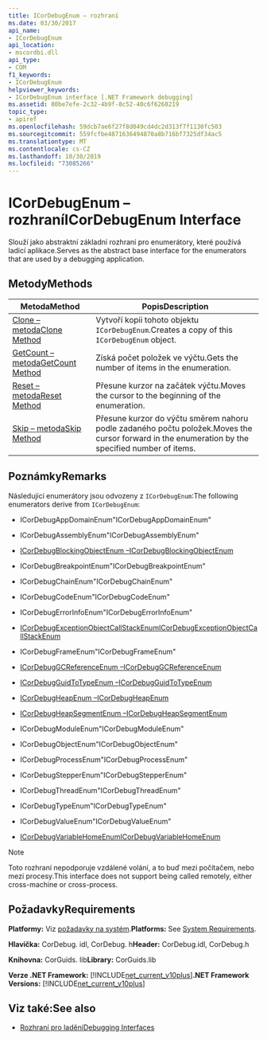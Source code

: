 ```yaml
---
title: ICorDebugEnum – rozhraní
ms.date: 03/30/2017
api_name:
- ICorDebugEnum
api_location:
- mscordbi.dll
api_type:
- COM
f1_keywords:
- ICorDebugEnum
helpviewer_keywords:
- ICorDebugEnum interface [.NET Framework debugging]
ms.assetid: 80be7efe-2c32-4b9f-8c52-40c6f6268219
topic_type:
- apiref
ms.openlocfilehash: 59dcb7ae6f27f8d049cd4dc2d313f7f1130fc503
ms.sourcegitcommit: 559fcfbe4871636494870a8b716bf7325df34ac5
ms.translationtype: MT
ms.contentlocale: cs-CZ
ms.lasthandoff: 10/30/2019
ms.locfileid: "73085266"
---
```

# <a name="icordebugenum-interface"></a><span data-ttu-id="1c70d-102">ICorDebugEnum – rozhraní</span><span class="sxs-lookup"><span data-stu-id="1c70d-102">ICorDebugEnum Interface</span></span>

<span data-ttu-id="1c70d-103">Slouží jako abstraktní základní rozhraní pro enumerátory, které používá ladicí aplikace.</span><span class="sxs-lookup"><span data-stu-id="1c70d-103">Serves as the abstract base interface for the enumerators that are used by a debugging application.</span></span>  
  
## <a name="methods"></a><span data-ttu-id="1c70d-104">Metody</span><span class="sxs-lookup"><span data-stu-id="1c70d-104">Methods</span></span>  
  
|<span data-ttu-id="1c70d-105">Metoda</span><span class="sxs-lookup"><span data-stu-id="1c70d-105">Method</span></span>|<span data-ttu-id="1c70d-106">Popis</span><span class="sxs-lookup"><span data-stu-id="1c70d-106">Description</span></span>|  
|------------|-----------------|  
|[<span data-ttu-id="1c70d-107">Clone – metoda</span><span class="sxs-lookup"><span data-stu-id="1c70d-107">Clone Method</span></span>](../../../../docs/framework/unmanaged-api/debugging/icordebugenum-clone-method.md)|<span data-ttu-id="1c70d-108">Vytvoří kopii tohoto objektu `ICorDebugEnum`.</span><span class="sxs-lookup"><span data-stu-id="1c70d-108">Creates a copy of this `ICorDebugEnum` object.</span></span>|  
|[<span data-ttu-id="1c70d-109">GetCount – metoda</span><span class="sxs-lookup"><span data-stu-id="1c70d-109">GetCount Method</span></span>](../../../../docs/framework/unmanaged-api/debugging/icordebugenum-getcount-method.md)|<span data-ttu-id="1c70d-110">Získá počet položek ve výčtu.</span><span class="sxs-lookup"><span data-stu-id="1c70d-110">Gets the number of items in the enumeration.</span></span>|  
|[<span data-ttu-id="1c70d-111">Reset – metoda</span><span class="sxs-lookup"><span data-stu-id="1c70d-111">Reset Method</span></span>](../../../../docs/framework/unmanaged-api/debugging/icordebugenum-reset-method.md)|<span data-ttu-id="1c70d-112">Přesune kurzor na začátek výčtu.</span><span class="sxs-lookup"><span data-stu-id="1c70d-112">Moves the cursor to the beginning of the enumeration.</span></span>|  
|[<span data-ttu-id="1c70d-113">Skip – metoda</span><span class="sxs-lookup"><span data-stu-id="1c70d-113">Skip Method</span></span>](../../../../docs/framework/unmanaged-api/debugging/icordebugenum-skip-method.md)|<span data-ttu-id="1c70d-114">Přesune kurzor do výčtu směrem nahoru podle zadaného počtu položek.</span><span class="sxs-lookup"><span data-stu-id="1c70d-114">Moves the cursor forward in the enumeration by the specified number of items.</span></span>|  
  
## <a name="remarks"></a><span data-ttu-id="1c70d-115">Poznámky</span><span class="sxs-lookup"><span data-stu-id="1c70d-115">Remarks</span></span>  
 <span data-ttu-id="1c70d-116">Následující enumerátory jsou odvozeny z `ICorDebugEnum`:</span><span class="sxs-lookup"><span data-stu-id="1c70d-116">The following enumerators derive from `ICorDebugEnum`:</span></span>  
  
- <span data-ttu-id="1c70d-117">ICorDebugAppDomainEnum</span><span class="sxs-lookup"><span data-stu-id="1c70d-117">"ICorDebugAppDomainEnum"</span></span>  
  
- <span data-ttu-id="1c70d-118">ICorDebugAssemblyEnum</span><span class="sxs-lookup"><span data-stu-id="1c70d-118">"ICorDebugAssemblyEnum"</span></span>  
  
- [<span data-ttu-id="1c70d-119">ICorDebugBlockingObjectEnum –</span><span class="sxs-lookup"><span data-stu-id="1c70d-119">ICorDebugBlockingObjectEnum</span></span>](../../../../docs/framework/unmanaged-api/debugging/icordebugblockingobjectenum-interface.md)  
  
- <span data-ttu-id="1c70d-120">ICorDebugBreakpointEnum</span><span class="sxs-lookup"><span data-stu-id="1c70d-120">"ICorDebugBreakpointEnum"</span></span>  
  
- <span data-ttu-id="1c70d-121">ICorDebugChainEnum</span><span class="sxs-lookup"><span data-stu-id="1c70d-121">"ICorDebugChainEnum"</span></span>  
  
- <span data-ttu-id="1c70d-122">ICorDebugCodeEnum</span><span class="sxs-lookup"><span data-stu-id="1c70d-122">"ICorDebugCodeEnum"</span></span>  
  
- <span data-ttu-id="1c70d-123">ICorDebugErrorInfoEnum</span><span class="sxs-lookup"><span data-stu-id="1c70d-123">"ICorDebugErrorInfoEnum"</span></span>  
  
- [<span data-ttu-id="1c70d-124">ICorDebugExceptionObjectCallStackEnum</span><span class="sxs-lookup"><span data-stu-id="1c70d-124">ICorDebugExceptionObjectCallStackEnum</span></span>](../../../../docs/framework/unmanaged-api/debugging/icordebugexceptionobjectcallstackenum-interface.md)  
  
- <span data-ttu-id="1c70d-125">ICorDebugFrameEnum</span><span class="sxs-lookup"><span data-stu-id="1c70d-125">"ICorDebugFrameEnum"</span></span>  
  
- [<span data-ttu-id="1c70d-126">ICorDebugGCReferenceEnum –</span><span class="sxs-lookup"><span data-stu-id="1c70d-126">ICorDebugGCReferenceEnum</span></span>](../../../../docs/framework/unmanaged-api/debugging/icordebuggcreferenceenum-interface.md)  
  
- [<span data-ttu-id="1c70d-127">ICorDebugGuidToTypeEnum –</span><span class="sxs-lookup"><span data-stu-id="1c70d-127">ICorDebugGuidToTypeEnum</span></span>](../../../../docs/framework/unmanaged-api/debugging/icordebugguidtotypeenum-interface.md)  
  
- [<span data-ttu-id="1c70d-128">ICorDebugHeapEnum –</span><span class="sxs-lookup"><span data-stu-id="1c70d-128">ICorDebugHeapEnum</span></span>](../../../../docs/framework/unmanaged-api/debugging/icordebugheapenum-interface.md)  
  
- [<span data-ttu-id="1c70d-129">ICorDebugHeapSegmentEnum –</span><span class="sxs-lookup"><span data-stu-id="1c70d-129">ICorDebugHeapSegmentEnum</span></span>](../../../../docs/framework/unmanaged-api/debugging/icordebugheapsegmentenum-interface.md)  
  
- <span data-ttu-id="1c70d-130">ICorDebugModuleEnum</span><span class="sxs-lookup"><span data-stu-id="1c70d-130">"ICorDebugModuleEnum"</span></span>  
  
- <span data-ttu-id="1c70d-131">ICorDebugObjectEnum</span><span class="sxs-lookup"><span data-stu-id="1c70d-131">"ICorDebugObjectEnum"</span></span>  
  
- <span data-ttu-id="1c70d-132">ICorDebugProcessEnum</span><span class="sxs-lookup"><span data-stu-id="1c70d-132">"ICorDebugProcessEnum"</span></span>  
  
- <span data-ttu-id="1c70d-133">ICorDebugStepperEnum</span><span class="sxs-lookup"><span data-stu-id="1c70d-133">"ICorDebugStepperEnum"</span></span>  
  
- <span data-ttu-id="1c70d-134">ICorDebugThreadEnum</span><span class="sxs-lookup"><span data-stu-id="1c70d-134">"ICorDebugThreadEnum"</span></span>  
  
- <span data-ttu-id="1c70d-135">ICorDebugTypeEnum</span><span class="sxs-lookup"><span data-stu-id="1c70d-135">"ICorDebugTypeEnum"</span></span>  
  
- <span data-ttu-id="1c70d-136">ICorDebugValueEnum</span><span class="sxs-lookup"><span data-stu-id="1c70d-136">"ICorDebugValueEnum"</span></span>  
  
- [<span data-ttu-id="1c70d-137">ICorDebugVariableHomeEnum</span><span class="sxs-lookup"><span data-stu-id="1c70d-137">ICorDebugVariableHomeEnum</span></span>](../../../../docs/framework/unmanaged-api/debugging/icordebugvariablehomeenum-interface.md)  
  
> [!NOTE]
> <span data-ttu-id="1c70d-138">Toto rozhraní nepodporuje vzdálené volání, a to buď mezi počítačem, nebo mezi procesy.</span><span class="sxs-lookup"><span data-stu-id="1c70d-138">This interface does not support being called remotely, either cross-machine or cross-process.</span></span>  
  
## <a name="requirements"></a><span data-ttu-id="1c70d-139">Požadavky</span><span class="sxs-lookup"><span data-stu-id="1c70d-139">Requirements</span></span>  
 <span data-ttu-id="1c70d-140">**Platformy:** Viz [požadavky na systém](../../../../docs/framework/get-started/system-requirements.md).</span><span class="sxs-lookup"><span data-stu-id="1c70d-140">**Platforms:** See [System Requirements](../../../../docs/framework/get-started/system-requirements.md).</span></span>  
  
 <span data-ttu-id="1c70d-141">**Hlavička:** CorDebug. idl, CorDebug. h</span><span class="sxs-lookup"><span data-stu-id="1c70d-141">**Header:** CorDebug.idl, CorDebug.h</span></span>  
  
 <span data-ttu-id="1c70d-142">**Knihovna:** CorGuids. lib</span><span class="sxs-lookup"><span data-stu-id="1c70d-142">**Library:** CorGuids.lib</span></span>  
  
 <span data-ttu-id="1c70d-143">**Verze .NET Framework:** [!INCLUDE[net_current_v10plus](../../../../includes/net-current-v10plus-md.md)]</span><span class="sxs-lookup"><span data-stu-id="1c70d-143">**.NET Framework Versions:** [!INCLUDE[net_current_v10plus](../../../../includes/net-current-v10plus-md.md)]</span></span>  
  
## <a name="see-also"></a><span data-ttu-id="1c70d-144">Viz také:</span><span class="sxs-lookup"><span data-stu-id="1c70d-144">See also</span></span>

- [<span data-ttu-id="1c70d-145">Rozhraní pro ladění</span><span class="sxs-lookup"><span data-stu-id="1c70d-145">Debugging Interfaces</span></span>](../../../../docs/framework/unmanaged-api/debugging/debugging-interfaces.md)
